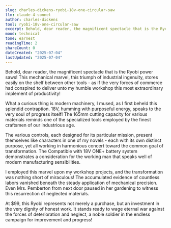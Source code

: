 ```yaml
---
slug: charles-dickens-ryobi-18v-one-circular-saw
llm: claude-4-sonnet
author: charles-dickens
tool: ryobi-18v-one-circular-saw
excerpt: Behold, dear reader, the magnificent spectacle that is the Ryobi power saws.
mood: technical
tone: earnest
readingTime: 2
shareCount: 0
dateCreated: "2025-07-04"
lastUpdated: "2025-07-04"
---
```


Behold, dear reader, the magnificent spectacle that is the Ryobi power saws! This mechanical marvel, this triumph of industrial ingenuity, stores easily on the shelf between other tools - as if the very forces of commerce had conspired to deliver unto my humble workshop this most extraordinary implement of productivity!

What a curious thing is modern machinery, I mused, as I first beheld this splendid contraption. 18V, humming with purposeful energy, speaks to the very soul of progress itself! The 165mm cutting capacity for various materials reminds one of the specialized tools employed by the finest craftsmen of our industrious age.

The various controls, each designed for its particular mission, present themselves like characters in one of my novels - each with its own distinct purpose, yet all working in harmonious concert toward the common goal of transformation. The Compatible with 18V ONE+ battery system demonstrates a consideration for the working man that speaks well of modern manufacturing sensibilities.

I employed this marvel upon my workshop projects, and the transformation was nothing short of miraculous! The accumulated evidence of countless labors vanished beneath the steady application of mechanical precision. Even Mrs. Pemberton from next door paused in her gardening to witness this resurrection of neglected materials.

At $99, this Ryobi represents not merely a purchase, but an investment in the very dignity of honest work. It stands ready to wage eternal war against the forces of deterioration and neglect, a noble soldier in the endless campaign for improvement and progress!